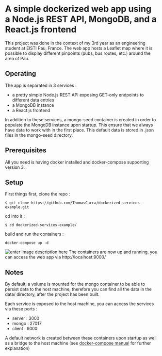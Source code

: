 # A simple dockerized web app using a Node.js REST API, MongoDB, and a React.js frontend

This project was done in the context of my 3rd year as an engineering student at EISTI Pau, France.
The web app hosts a Leaflet map where it is possible to display different pinpoints (pubs, bus routes, etc.) around the area of Pau. 

## Operating

The app is separated in 3 services :
 - a pretty simple Node.js REST API exposing GET-only endpoints to different data entries
 - a MongoDB instance
 - a React.js frontend

In addition to these services, a mongo-seed container is created in order to populate the MongoDB instance upon startup. This ensure that we always have data to work with in the first place. This default data is stored in .json files in the mongo-seed directory.

## Prerequisites

All you need is having docker installed and docker-compose supporting version 3.

## Setup

First things first, clone the repo : 

`$ git clone https://github.com/ThomasCarca/dockerized-services-example.git`

cd into it :

`$ cd dockerized-services-example/`

build and run the containers :

`docker-compose up -d`

![enter image description here](https://lh3.googleusercontent.com/xWO9sgbuOuMoETbmqKtDJCUdRJeHauJnWNytL9dXCTvIouLeXikOqzbRJ34OnBtuzT6_mjzwCtyH)
The containers are now up and running, you can access the web app via http://localhost:9000/

## Notes

By default, a volume is mounted for the mongo container to be able to persist data to the host machine, therefore you can find all the data in the data/ directory, after the project has been built. 

Each service is exposed to the host machine, you can access the services via these ports :
 - server : 3000
 - mongo : 27017
 - client : 9000

A default network is created between these containers upon startup as well as a bridge to the host machine (see [docker-compose manual](https://docs.docker.com/compose/networking/) for further explanation)
